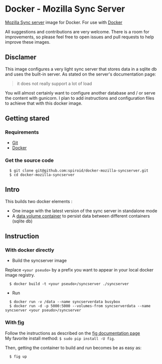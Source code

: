 # Docker - Mozilla Sync Server

[Mozilla Sync server](https://github.com/mozilla-services/syncserver) image for Docker.
For use with [Docker](http://docker.io)

All suggestions and contributions are very welcome.
There is a room for improvements, so please feel free to open issues and pull requests to help improve these images.

## Disclamer

This image configures a very light sync server that stores data in a sqlite db and uses the built-in server. As stated on the server's documentation page: 
>  it does not really support a lot of load

You will almost certainly want to configure another database and / or serve the content with gunicorn. I plan to add instructions and configuration files to achieve that with this docker image.

## Getting stared

### Requirements
 * [Git](http://git-scm.com/)
 * [Docker](http://docker.io)

### Get the source code
```
  $ git clone git@github.com:spiroid/docker-mozilla-syncserver.git
  $ cd docker-mozilla-syncserver
```

## Intro

This builds two docker elements :

* One image with the latest version of the sync server in standalone mode
* A [data volume container](https://docs.docker.com/userguide/dockervolumes/) to persist data between different containers (sqlite db)


## Instruction

### With docker directly

 * Build the syncserver image

Replace ```<your pseudo>``` by a prefix you want to appear in your local docker image registry.

```
  $ docker build -t <your pseudo>/syncserver ./syncserver
```

 * Run

```
  $ docker run -v /data --name syncserverdata busybox
  $ docker run -d -p 5000:5000 --volumes-from syncserverdata --name syncserver <your pseudo>/syncserver
```


### With [fig](http://www.fig.sh/)

Follow the instructions as described on the [fig documentation page](http://www.fig.sh/install.html)  
My favorite install method: `$ sudo pip install -U fig`.

Then, getting the container to build and run becomes be as easy as:

```
  $ fig up
```
